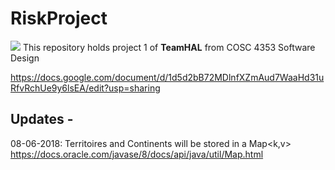 # RiskProject
![](https://travis-ci.com/AlexMilligan/RiskProject.svg?token=w9mHzsjxCWQjxg31ooki&branch=master)
This repository holds project 1 of **TeamHAL** from COSC 4353 Software Design

https://docs.google.com/document/d/1d5d2bB72MDlnfXZmAud7WaaHd31uRfvRchUe9y6lsEA/edit?usp=sharing


Updates - 
-----------------
08-06-2018: Territoires and Continents will be stored in a Map<k,v> https://docs.oracle.com/javase/8/docs/api/java/util/Map.html
